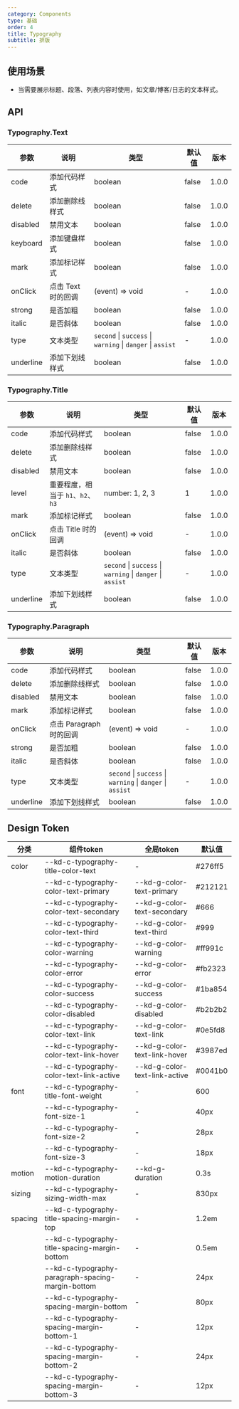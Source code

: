 ```yaml
---
category: Components
type: 基础
order: 4
title: Typography
subtitle: 排版
---
```

## 使用场景

- 当需要展示标题、段落、列表内容时使用，如文章/博客/日志的文本样式。

## API

### Typography.Text

| 参数 | 说明 | 类型 | 默认值 | 版本 |
| --- | --- | --- | --- | --- |
| code | 添加代码样式 | boolean | false | 1.0.0 |
| delete | 添加删除线样式 | boolean | false | 1.0.0 |
| disabled | 禁用文本 | boolean | false | 1.0.0 |
| keyboard | 添加键盘样式 | boolean | false | 1.0.0 |
| mark | 添加标记样式 | boolean | false | 1.0.0 |
| onClick | 点击 Text 时的回调 | (event) => void | - | 1.0.0 |
| strong | 是否加粗 | boolean | false | 1.0.0 |
| italic | 是否斜体 | boolean | false | 1.0.0 |
| type | 文本类型 | `second` \| `success` \| `warning` \| `danger` \| `assist` | - | 1.0.0 |
| underline | 添加下划线样式 | boolean | false | 1.0.0 |

### Typography.Title

| 参数 | 说明 | 类型 | 默认值 | 版本 |
| --- | --- | --- | --- | --- |
| code | 添加代码样式 | boolean | false | 1.0.0 |
| delete | 添加删除线样式 | boolean | false | 1.0.0 |
| disabled | 禁用文本 | boolean | false | 1.0.0 |
| level | 重要程度，相当于 `h1`、`h2`、`h3` | number: 1, 2, 3 | 1 | 1.0.0 |
| mark | 添加标记样式 | boolean | false | 1.0.0 |
| onClick | 点击 Title 时的回调 | (event) => void | - | 1.0.0 |
| italic | 是否斜体 | boolean | false | 1.0.0 |
| type | 文本类型 | `second` \| `success` \| `warning` \| `danger` \| `assist` | - | 1.0.0 |
| underline | 添加下划线样式 | boolean | false | 1.0.0 |

### Typography.Paragraph

| 参数 | 说明 | 类型 | 默认值 | 版本 |
| --- | --- | --- | --- | --- |
| code | 添加代码样式 | boolean | false | 1.0.0 |
| delete | 添加删除线样式 | boolean | false | 1.0.0 |
| disabled | 禁用文本 | boolean | false | 1.0.0 |
| mark | 添加标记样式 | boolean | false | 1.0.0 |
| onClick | 点击 Paragraph 时的回调 | (event) => void | - | 1.0.0 |
| strong | 是否加粗 | boolean | false | 1.0.0 |
| italic | 是否斜体 | boolean | false | 1.0.0 |
| type | 文本类型 | `second` \| `success` \| `warning` \| `danger` \| `assist` | - | 1.0.0 |
| underline | 添加下划线样式 | boolean | false | 1.0.0 |

## Design Token

| 分类 | 组件token | 全局token | 默认值 |
| --- | --- | --- | --- |
| color | --kd-c-typography-title-color-text | - | #276ff5 |
|  | --kd-c-typography-color-text-primary | --kd-g-color-text-primary | #212121 |
|  | --kd-c-typography-color-text-secondary | --kd-g-color-text-secondary | #666 |
|  | --kd-c-typography-color-text-third | --kd-g-color-text-third | #999 |
|  | --kd-c-typography-color-warning | --kd-g-color-warning | #ff991c |
|  | --kd-c-typography-color-error | --kd-g-color-error | #fb2323 |
|  | --kd-c-typography-color-success | --kd-g-color-success | #1ba854 |
|  | --kd-c-typography-color-disabled | --kd-g-color-disabled | #b2b2b2 |
|  | --kd-c-typography-color-text-link | --kd-g-color-text-link | #0e5fd8 |
|  | --kd-c-typography-color-text-link-hover | --kd-g-color-text-link-hover | #3987ed |
|  | --kd-c-typography-color-text-link-active | --kd-g-color-text-link-active | #0041b0 |
| font | --kd-c-typography-title-font-weight | - | 600 |
|  | --kd-c-typography-font-size-1 | - | 40px |
|  | --kd-c-typography-font-size-2 | - | 28px |
|  | --kd-c-typography-font-size-3 | - | 18px |
| motion | --kd-c-typography-motion-duration | --kd-g-duration | 0.3s |
| sizing | --kd-c-typography-sizing-width-max | - | 830px |
| spacing | --kd-c-typography-title-spacing-margin-top | - | 1.2em |
|  | --kd-c-typography-title-spacing-margin-bottom | - | 0.5em |
|  | --kd-c-typography-paragraph-spacing-margin-bottom | - | 24px |
|  | --kd-c-typography-spacing-margin-bottom | - | 80px |
|  | --kd-c-typography-spacing-margin-bottom-1 | - | 12px |
|  | --kd-c-typography-spacing-margin-bottom-2 | - | 24px |
|  | --kd-c-typography-spacing-margin-bottom-3 | - | 12px |
